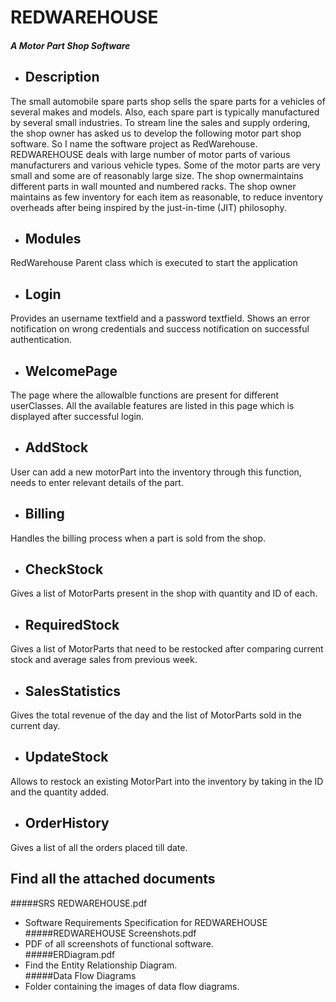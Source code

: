 # REDWAREHOUSE
##### A Motor Part Shop Software
- ## Description
The small automobile spare parts shop sells the spare parts for a vehicles of several makes and models. Also, each spare part is typically manufactured by several small industries. To stream line the sales and supply ordering, the shop owner has asked us to develop the following motor part shop software. So I name the software project as RedWarehouse. <br />
REDWAREHOUSE deals with large number of motor parts of various manufacturers and various vehicle types. Some of the motor parts are very small and some are of reasonably large size. The shop ownermaintains different parts in wall mounted and numbered racks. The shop owner maintains as few inventory for each item as reasonable, to reduce inventory overheads after being inspired by the just-in-time (JIT) philosophy.

- ## Modules
RedWarehouse
Parent class which is executed to start the application

- ## Login
Provides an username textfield and a password textfield. Shows an error notification on wrong credentials and success notification on successful authentication.

- ## WelcomePage
The page where the allowalble functions are present for different userClasses.
All the available features are listed in this page which is displayed after successful login.

- ## AddStock
User can add a new motorPart into the inventory through this function, needs to enter relevant details of the part.

- ## Billing
Handles the billing process when a part is sold from the shop.

- ## CheckStock
Gives a list of MotorParts present in the shop with quantity and ID of each.

- ## RequiredStock
Gives a list of MotorParts that need to be restocked after comparing current stock and average sales from previous week.

- ## SalesStatistics
Gives the total revenue of the day and the list of MotorParts sold in the current day.

- ## UpdateStock
Allows to restock an existing MotorPart into the inventory by taking in the ID and the quantity added.

- ## OrderHistory
Gives a list of all the orders placed till date.

## Find all the attached documents
#####SRS REDWAREHOUSE.pdf
- Software Requirements Specification for REDWAREHOUSE
#####REDWAREHOUSE Screenshots.pdf 
- PDF of all screenshots of functional software. <br />
#####ERDiagram.pdf 
- Find the Entity Relationship Diagram. <br />
#####Data Flow Diagrams 
- Folder containing the images of data flow diagrams.

